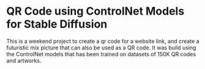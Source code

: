 # QR Code using ControlNet Models for Stable Diffusion

This is a weekend project to create a qr code for a website link, and create a futuristic mix picture that can also be used as a QR code.
It was build using the ControlNet models that has been trained on datasets of 150K QR codes and artworks.